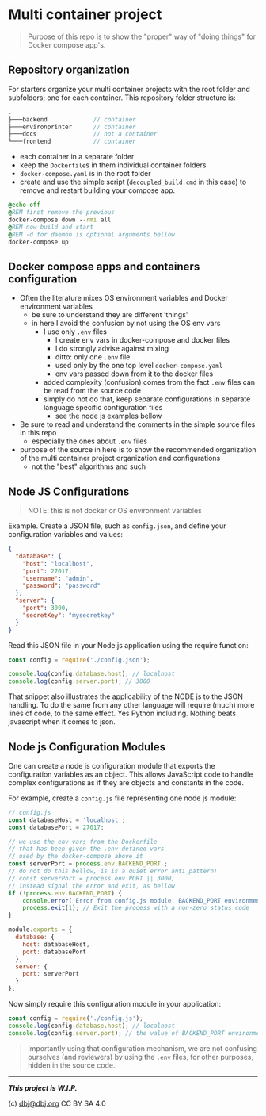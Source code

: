 # Multi container project

> Purpose of this repo is to show the "proper" way of "doing things" for Docker compose app's.

## Repository organization

For starters organize your multi container projects with the root folder and subfolders; one for each container. This repository  folder structure is:

```js
.
├───backend             // container
├───environprinter      // container
├───docs                // not a container
└───frontend            // container
```
- each container in a separate folder
- keep the `Dockerfile`s in them individual container folders
- `docker-compose.yaml` is in the root folder
- create and use the simple script (`decoupled_build.cmd` in this case) to remove and restart building your compose app.

```bat
@echo off
@REM first remove the previous 
docker-compose down --rmi all
@REM now build and start 
@REM -d for daemon is optional arguments bellow
docker-compose up
```
## Docker compose apps and containers configuration

- Often the literature mixes OS environment variables and Docker environment variables
  - be sure to understand they are different 'things'
  - in here I avoid the confusion by not using the OS env vars
    - I use only `.env` files
      - I create env vars in docker-compose and docker files
      - I do strongly advise against mixing 
      - ditto: only one `.env` file 
      - used only by the one top level `docker-compose.yaml`
      - env vars passed down from it to the docker files 
    - added complexity (confusion) comes from the fact `.env` files can be read from the source code
    - simply do not do that, keep separate configurations in separate language specific configuration files 
      - see the node js examples bellow
- Be sure to read and understand the comments in the simple source files in this repo
  - especially the ones about `.env` files
- purpose of the source in here is to show the recommended organization of the multi container project organization and configurations
  - not the "best" algorithms and such

## Node JS Configurations

> NOTE: this is not docker or OS environment variables 

Example. Create a JSON file, such as `config.json`, and define your configuration variables and values:

```json
{
  "database": {
    "host": "localhost",
    "port": 27017,
    "username": "admin",
    "password": "password"
  },
  "server": {
    "port": 3000,
    "secretKey": "mysecretkey"
  }
}
```

Read this JSON file in your Node.js application using the require function:

```js
const config = require('./config.json');

console.log(config.database.host); // localhost
console.log(config.server.port); // 3000
```

That snippet also illustrates the applicability of the NODE js to the JSON handling.  To do the same from any other language will require (much) more lines of code, to the same effect. Yes Python including. Nothing beats javascript when it comes to json.

## Node js Configuration Modules

One can create a node js configuration module that exports the configuration variables as an object. This allows JavaScript code to handle complex configurations as if they are objects and constants in the code.

For example, create a `config.js` file representing one node js module:

```js
// config.js
const databaseHost = 'localhost';
const databasePort = 27017;

// we use the env vars from the Dockerfile 
// that has been given the .env defined vars
// used by the docker-compose above it
const serverPort = process.env.BACKEND_PORT ;
// do not do this bellow, is is a quiet error anti pattern!
// const serverPort = process.env.PORT || 3000;
// instead signal the error and exit, as bellow
if (!process.env.BACKEND_PORT) {
    console.error('Error from config.js module: BACKEND_PORT environment variable is not defined?');
    process.exit(1); // Exit the process with a non-zero status code
}

module.exports = {
  database: {
    host: databaseHost,
    port: databasePort
  },
  server: {
    port: serverPort
  }
};
```
Now simply require this configuration module in your application:
```js
const config = require('./config.js');
console.log(config.database.host); // localhost
console.log(config.server.port); // the value of BACKEND_PORT environment variable
```

> Importantly using that configuration mechanism, we are not confusing ourselves (and reviewers) by using the `.env` files, for other purposes, hidden in the source code.

---

***This project is W.I.P.***

(c) dbj@dbj.org CC BY SA 4.0
